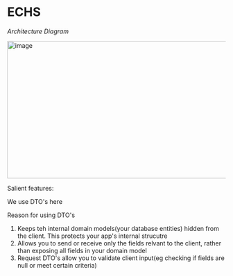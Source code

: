 # ECHS

*Architecture Diagram*

<img width="686" height="317" alt="image" src="https://github.com/user-attachments/assets/11775bc1-cd8f-410b-8b83-7bc93d00e07f" />

Salient features:

We use DTO's here

Reason for using DTO's
  1. Keeps teh internal domain models(your database entities) hidden from the client. This protects your app's internal strucutre
  2. Allows you to send or receive only the fields relvant to the client, rather than exposing all fields in your domain model
  3. Request DTO's allow you to validate client input(eg checking if fields are null or meet certain criteria)
